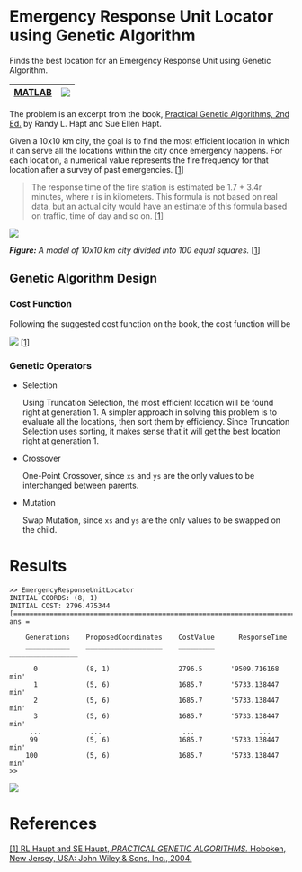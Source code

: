 # Emergency Response Unit Locator using Genetic Algorithm
Finds the best location for an Emergency Response Unit using Genetic Algorithm.

| [MATLAB](https://www.mathworks.com/videos/whats-new-in-matlab-in-r2015b-and-r2016a-120995.html) | ![](https://cdn.rawgit.com/raymelon/EmergencyResponseUnitLocator/b62eda41/misc/MALTAB-R2015b-orange.svg) |
|-|-|

The problem is an excerpt from the book, [Practical Genetic Algorithms, 2nd Ed.](https://www.researchgate.net/profile/Sue_Haupt/publication/37405956_Practical_Genetic_Algorithms/links/0912f5092a761d8b04000000/Practical-Genetic-Algorithms.pdf) 
by Randy L. Hapt and Sue Ellen Hapt.

Given a 10x10 km city, the goal is to find the most efficient location in which it can serve all the locations within the city
once emergency happens. For each location, a numerical value represents the fire frequency for that location after a survey of past emergencies. [[1]]

> The response time of the fire station is estimated be 1.7 + 3.4r minutes, where r is in
kilometers. This formula is not based on real data, but an actual city would have an
estimate of this formula based on traffic, time of day and so on.  [[1]]

![](https://github.com/raymelon/EmergencyResponseUnitLocator/blob/master/misc/model.JPG)

***Figure:** A model of 10x10 km city divided into 100 equal squares.*  [[1]]

## Genetic Algorithm Design

### Cost Function
Following the suggested cost function on the book, the cost function will be

![](https://github.com/raymelon/EmergencyResponseUnitLocator/blob/master/misc/cost.JPG)  [[1]]


### Genetic Operators
- Selection 

    Using Truncation Selection, the most efficient location will be found right at generation 1.
    A simpler approach in solving this problem is to evaluate all the locations, then sort them by efficiency.
    Since Truncation Selection uses sorting, it makes sense that it will get the best location right at generation 1.


- Crossover 

    One-Point Crossover, since `xs` and `ys` are the only values to be interchanged between parents.

- Mutation 

    Swap Mutation, since `xs` and `ys` are the only values to be swapped on the child.


# Results

```
>> EmergencyResponseUnitLocator
INITIAL COORDS: (8, 1)
INITIAL COST: 2796.475344
[====================================================================================================]
ans = 

    Generations    ProposedCoordinates    CostValue      ResponseTime   
    ___________    ___________________    _________    _________________

      0            (8, 1)                 2796.5       '9509.716168 min'
      1            (5, 6)                 1685.7       '5733.138447 min'
      2            (5, 6)                 1685.7       '5733.138447 min'
      3            (5, 6)                 1685.7       '5733.138447 min'
     ...            ...                    ...                ...
     99            (5, 6)                 1685.7       '5733.138447 min'
    100            (5, 6)                 1685.7       '5733.138447 min'
>>
```
![](https://github.com/raymelon/EmergencyResponseUnitLocator/blob/master/misc/figure.JPG)

# References
[1]: #references ""
[\[1\] RL Haupt and SE Haupt, *PRACTICAL GENETIC ALGORITHMS.* Hoboken, New Jersey, USA: John Wiley & Sons, Inc., 2004.](https://www.researchgate.net/profile/Sue_Haupt/publication/37405956_Practical_Genetic_Algorithms/links/0912f5092a761d8b04000000/Practical-Genetic-Algorithms.pdf)


